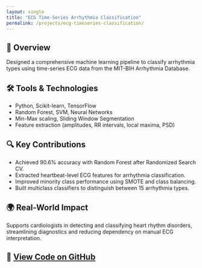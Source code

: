 ```yaml
---
layout: single
title: "ECG Time-Series Arrhythmia Classification"
permalink: /projects/ecg-timeseries-classification/
---
```


## 🧠 Overview
Designed a comprehensive machine learning pipeline to classify arrhythmia types using time-series ECG data from the MIT-BIH Arrhythmia Database.

## 🛠️ Tools & Technologies
- Python, Scikit-learn, TensorFlow
- Random Forest, SVM, Neural Networks
- Min-Max scaling, Sliding Window Segmentation
- Feature extraction (amplitudes, RR intervals, local maxima, PSD)

## 🔍 Key Contributions
- Achieved 90.6% accuracy with Random Forest after Randomized Search CV.
- Extracted heartbeat-level ECG features for arrhythmia classification.
- Improved minority class performance using SMOTE and class balancing.
- Built multiclass classifiers to distinguish between 15 arrhythmia types.

## 🌍 Real-World Impact
Supports cardiologists in detecting and classifying heart rhythm disorders, streamlining diagnostics and reducing dependency on manual ECG interpretation.

## 🔗 [View Code on GitHub](https://github.com/sh1vb/ECG_Timeseries_Classifier)
